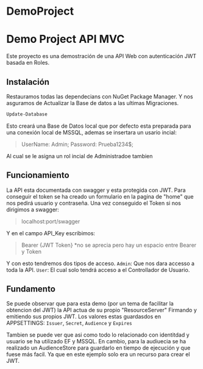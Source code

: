 # DemoProject
# Demo Project API MVC

Este proyecto es una demostración de una API Web con autenticación JWT basada en Roles.

## Instalación

Restauramos todas las dependecians con NuGet Package Manager.
Y nos asguramos de Actualizar la Base de datos a las ultimas Migraciones.
```sh
Update-Database
```
Esto creará una Base de Datos local que por defecto esta preparada para una conexión local de MSSQL, ademas se insertara un usario incial:
> UserName: Admin;
> Password: Prueba1234$;

Al cual se le asigna un rol incial de Administradoe tambien

## Funcionamiento
La API esta documentada con swagger y esta protegida con JWT.
Para conseguir el token se ha creado un formulario en la pagina de "home" que nos pedirá usuario y contraseña.
Una vez conseguido el Token si nos dirigimos a swagger:
> localhost:port/swagger

Y en el campo API_Key escribimos:
> Bearer {JWT Token}
>*no se aprecia pero hay un espacio entre Bearer y Token

Y con esto tendremos dos tipos de acceso.
`Admin`: Que nos dara accesso a toda la API.
`User`: El cual solo tendrá acceso a el Controllador de Usuario.

## Fundamento
Se puede observar que para esta demo (por un tema de facilitar la obtencion del JWT) la API actua de su propio "ResourceServer" Firmando y emitiendo sus propios JWT.
Los valores estas guardasdos en APPSETTINGS:
`Issuer`, `Secret`, `Audience` y `Expires`

Tambien se puede ver que asi como todo lo relacionado con identitdad y usuario se ha utilizado EF y MSSQL. En cambio, para la audiuecia se ha realizado un AudienceStore para guardarlo en tiempo de ejecución y que fuese más facil. Ya que en este ejemplo solo era un recurso para crear el JWT.
